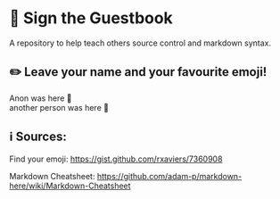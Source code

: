 # :speech_balloon: Sign the Guestbook
A repository to help teach others source control and markdown syntax.

## :pencil2: Leave your name and your favourite emoji!
Anon was here :dragon_face:  
another person was here :frog:



## :information_source: Sources:
Find your emoji: https://gist.github.com/rxaviers/7360908

Markdown Cheatsheet: https://github.com/adam-p/markdown-here/wiki/Markdown-Cheatsheet

